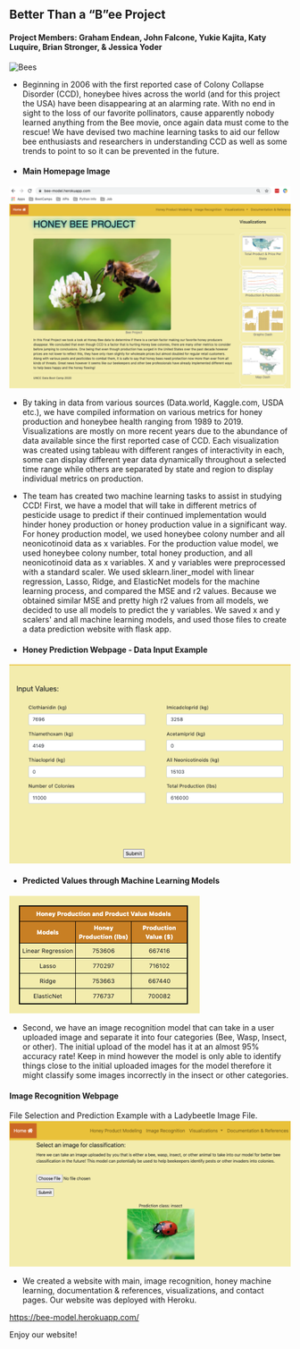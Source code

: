 ## Better Than a “B”ee Project

#### Project Members: Graham Endean, John Falcone, Yukie Kajita, Katy Luquire, Brian Stronger, & Jessica Yoder 

![Bees](static/img/Bees-for-Test.png)
 
* Beginning in 2006 with the first reported case of Colony Collapse Disorder (CCD), honeybee hives across the world (and for this project the USA) have been disappearing at an alarming rate. With no end in sight to the loss of our favorite pollinators, cause apparently nobody learned anything from the Bee movie, once again data must come to the rescue! We have devised two machine learning tasks to aid our fellow bee enthusiasts and researchers in understanding CCD as well as some trends to point to so it can be prevented in the future.


 * #### Main Homepage Image
![main_page](Read_Me_Image/main_page.png)


* By taking in data from various sources (Data.world, Kaggle.com, USDA etc.), we have compiled information on various metrics for honey production and honeybee health ranging from 1989 to 2019.  Visualizations are mostly on more recent years due to the abundance of data available since the first reported case of CCD. Each visualization was created using tableau with different ranges of interactivity in each, some can display different year data dynamically throughout a selected time range while others are separated by state and region to display individual metrics on production.

* The team has created two machine learning tasks to assist in studying CCD! First, we have a model that will take in different metrics of pesticide usage to predict if their continued implementation would hinder honey production or honey production value in a significant way. For honey production model, we used honeybee colony number and all neonicotinoid data as x variables. For the production value model, we used honeybee colony number, total honey production, and all neonicotinoid data as x variables. X and y variables were preprocessed with a standard scaler. We used sklearn.liner_model with linear regression, Lasso, Ridge, and ElasticNet models for the machine learning process, and compared the MSE and r2 values. Because we obtained similar MSE and pretty high r2 values from all models, we decided to use all models to predict the y variables. We saved x and y scalers' and all machine learning models, and used those files to create a data prediction website with flask app.


 * #### Honey Prediction Webpage - Data Input Example
![prediction_page](Read_Me_Image/input-data.png)


 * #### Predicted Values through Machine Learning Models
![prediction_page](Read_Me_Image/linear-ML-prediction.png)



* Second, we have an image recognition model that can take in a user uploaded image and separate it into four categories (Bee, Wasp, Insect, or other). The initial upload of the model has it at an almost 95% accuracy rate! Keep in mind however the model is only able to identify things close to the initial uploaded images for the model therefore it might classify some images incorrectly in the insect or other categories.


#### Image Recognition Webpage
File Selection and Prediction Example with a Ladybeetle Image File.
![prediction_page](Read_Me_Image/machine-learning-image.png)


* We created a website with main, image recognition, honey machine learning, documentation & references, visualizations, and contact pages. Our website was deployed with Heroku. 

https://bee-model.herokuapp.com/

Enjoy our website!
